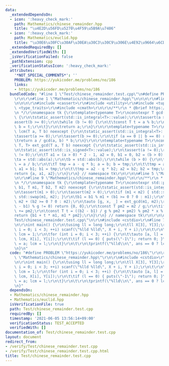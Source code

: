 ```yaml
---
data:
  _extendedDependsOn:
  - icon: ':heavy_check_mark:'
    path: Mathematics/chinese_remainder.hpp
    title: "\u4E2D\u56FD\u5270\u4F59\u5B9A\u7406"
  - icon: ':heavy_check_mark:'
    path: Mathematics/euclid.hpp
    title: "\u30E6\u30FC\u30AF\u30EA\u30C3\u30C9\u306E\u4E92\u9664\u6CD5"
  _extendedRequiredBy: []
  _extendedVerifiedWith: []
  _isVerificationFailed: false
  _pathExtension: cpp
  _verificationStatusIcon: ':heavy_check_mark:'
  attributes:
    '*NOT_SPECIAL_COMMENTS*': ''
    PROBLEM: https://yukicoder.me/problems/no/186
    links:
    - https://yukicoder.me/problems/no/186
  bundledCode: "#line 1 \"Test/chinese_remainder.test.cpp\"\n#define PROBLEM \"https://yukicoder.me/problems/no/186\"\
    \r\n\r\n#line 1 \"Mathematics/chinese_remainder.hpp\"\n\n\n\r\n#line 1 \"Mathematics/euclid.hpp\"\
    \n\n\n\r\n#include <cassert>\r\n#include <utility>\r\n#include <tuple>\r\n#include\
    \ <type_traits>\r\n#include <cmath>\r\n\r\n/**\r\n * @brief https://tkmst201.github.io/Library/Mathematics/euclid.hpp\r\
    \n */\r\nnamespace tk {\r\ntemplate<typename T>\r\nconstexpr T gcd(T a, T b) noexcept\
    \ {\r\n\tstatic_assert(std::is_integral<T>::value);\r\n\tassert(a >= 0);\r\n\t\
    assert(b >= 0);\r\n\twhile (b != 0) {\r\n\t\tconst T t = a % b;\r\n\t\ta = b;\
    \ b = t;\r\n\t}\r\n\treturn a;\r\n}\r\n\r\ntemplate<typename T>\r\nconstexpr T\
    \ lcm(T a, T b) noexcept {\r\n\tstatic_assert(std::is_integral<T>::value);\r\n\
    \tassert(a >= 0);\r\n\tassert(b >= 0);\r\n\tif (a == 0 || b == 0) return 0;\r\n\
    \treturn a / gcd(a, b) * b;\r\n}\r\n\r\ntemplate<typename T>\r\nconstexpr std::tuple<T,\
    \ T, T> ext_gcd(T a, T b) noexcept {\r\n\tstatic_assert(std::is_integral<T>::value);\r\
    \n\tstatic_assert(std::is_signed<T>::value);\r\n\tassert(a != 0);\r\n\tassert(b\
    \ != 0);\r\n\tT a1 = (a > 0) * 2 - 1, a2 = 0, b1 = 0, b2 = (b > 0) * 2 - 1;\r\n\
    \ta = std::abs(a);\r\n\tb = std::abs(b);\r\n\twhile (b > 0) {\r\n\t\tconst T q\
    \ = a / b;\r\n\t\tT tmp = a - q * b; a = b; b = tmp;\r\n\t\ttmp = a1 - q * b1;\
    \ a1 = b1; b1 = tmp;\r\n\t\ttmp = a2 - q * b2; a2 = b2; b2 = tmp;\r\n\t}\r\n\t\
    return {a, a1, a2};\r\n}\r\n} // namespace tk\r\n\r\n\n#line 5 \"Mathematics/chinese_remainder.hpp\"\
    \n\r\n#line 9 \"Mathematics/chinese_remainder.hpp\"\n\r\n/**\r\n * @brief https://tkmst201.github.io/Library/Mathematics/chinese_remainder.hpp\r\
    \n */\r\nnamespace tk {\r\ntemplate<typename T>\r\nconstexpr std::pair<T, T> chinese_remainder(T\
    \ b1, T m1, T b2, T m2) noexcept {\r\n\tstatic_assert(std::is_integral<T>::value);\r\
    \n\tassert(m1 > 0);\r\n\tassert(m2 > 0);\r\n\tif (m1 < m2) { std::swap(b1, b2);\
    \ std::swap(m1, m2); }\r\n\tb1 = b1 % m1 + (b1 >= 0 ? 0 : m1);\r\n\tb2 = b2 %\
    \ m2 + (b2 >= 0 ? 0 : m2);\r\n\tauto [g, x, _] = ext_gcd(m1, m2);\r\n\tif ((b2\
    \ - b1) % g != 0) return {0, 0};\r\n\tconst T pm2 = m2 / g;\r\n\tif (x < 0) x\
    \ += pm2;\r\n\tconst T t = ((b2 - b1) / g % pm2 + pm2) % pm2 * x % pm2;\r\n\t\
    return {b1 + t * m1, m1 * pm2};\r\n}\r\n} // namespace tk\r\n\r\n\n#line 4 \"\
    Test/chinese_remainder.test.cpp\"\n\r\n#include <cstdio>\r\n#line 7 \"Test/chinese_remainder.test.cpp\"\
    \n\r\nint main() {\r\n\tusing ll = long long;\r\n\tll X[3], Y[3];\r\n\tfor (int\
    \ i = 0; i < 3; ++i) scanf(\"%lld %lld\", X + i, Y + i);\r\n\t\r\n\tll ans = 0,\
    \ lcm = 1;\r\n\tfor (int i = 0; i < 3; ++i) {\r\n\t\tauto [a, l] = tk::chinese_remainder(ans,\
    \ lcm, X[i], Y[i]);\r\n\t\tif (l == 0) { puts(\"-1\"); return 0; }\r\n\t\tans\
    \ = a; lcm = l;\r\n\t}\r\n\t\r\n\tprintf(\"%lld\\n\", ans == 0 ? lcm : ans);\r\
    \n}\n"
  code: "#define PROBLEM \"https://yukicoder.me/problems/no/186\"\r\n\r\n#include\
    \ \"Mathematics/chinese_remainder.hpp\"\r\n\r\n#include <cstdio>\r\n#include <utility>\r\
    \n\r\nint main() {\r\n\tusing ll = long long;\r\n\tll X[3], Y[3];\r\n\tfor (int\
    \ i = 0; i < 3; ++i) scanf(\"%lld %lld\", X + i, Y + i);\r\n\t\r\n\tll ans = 0,\
    \ lcm = 1;\r\n\tfor (int i = 0; i < 3; ++i) {\r\n\t\tauto [a, l] = tk::chinese_remainder(ans,\
    \ lcm, X[i], Y[i]);\r\n\t\tif (l == 0) { puts(\"-1\"); return 0; }\r\n\t\tans\
    \ = a; lcm = l;\r\n\t}\r\n\t\r\n\tprintf(\"%lld\\n\", ans == 0 ? lcm : ans);\r\
    \n}"
  dependsOn:
  - Mathematics/chinese_remainder.hpp
  - Mathematics/euclid.hpp
  isVerificationFile: true
  path: Test/chinese_remainder.test.cpp
  requiredBy: []
  timestamp: '2021-06-05 13:56:14+09:00'
  verificationStatus: TEST_ACCEPTED
  verifiedWith: []
documentation_of: Test/chinese_remainder.test.cpp
layout: document
redirect_from:
- /verify/Test/chinese_remainder.test.cpp
- /verify/Test/chinese_remainder.test.cpp.html
title: Test/chinese_remainder.test.cpp
---
```

